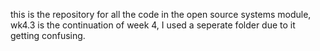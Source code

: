 this is the repository for all the code in the open source systems module, wk4.3 is the continuation of week 4, I used a seperate folder due to it getting confusing.
